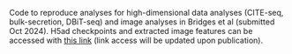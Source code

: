 Code to reproduce analyses for high-dimensional data analyses (CITE-seq, bulk-secretion, DBiT-seq) and image analyses in Bridges et al (submitted Oct 2024). H5ad checkpoints and extracted image features can be accessed with [this link](https://drive.google.com/drive/folders/1TqbZ7SSQ-ch3HcX6sEhvkbkppWN0hSF5?usp=share_link) (link access will be updated upon publication).
